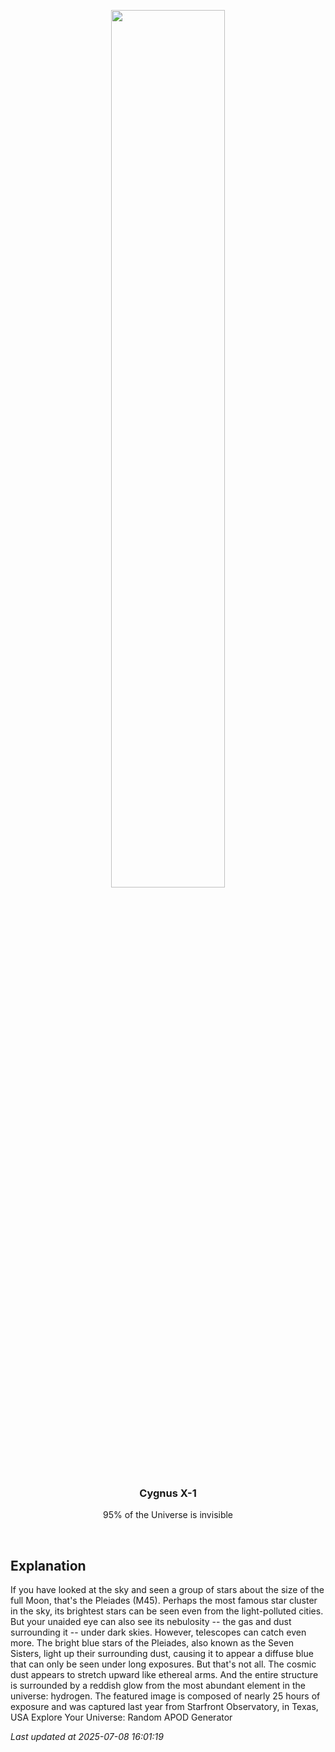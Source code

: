 <p align='center'>
    <img src='https://apod.nasa.gov/apod/image/2507/Pleiades_Kayali_1080.jpg' width='60%' />
    <h3 align="center">Cygnus X-1</h3>
    <p align="center">95% of the Universe is invisible</p>
</p>
<br/>

Explanation
--
If you have looked at the sky and seen a group of stars about the size of the full Moon, that's the Pleiades (M45). Perhaps the most famous star cluster in the sky, its brightest stars can be seen even from the light-polluted cities. But your unaided eye can also see its nebulosity -- the gas and dust surrounding it -- under dark skies. However, telescopes can catch even more. The bright blue stars of the Pleiades, also known as the Seven Sisters, light up their surrounding dust, causing it to appear a diffuse blue that can only be seen under long exposures. But that's not all. The cosmic dust appears to stretch upward like ethereal arms. And the entire structure is surrounded by a reddish glow from the most abundant element in the universe: hydrogen. The featured image is composed of nearly 25 hours of exposure and was captured last year from Starfront Observatory, in Texas, USA  Explore Your Universe: Random APOD Generator


*Last updated at 2025-07-08 16:01:19*
